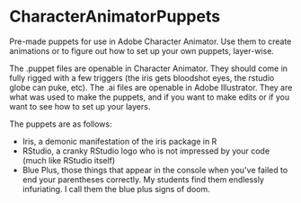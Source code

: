 # CharacterAnimatorPuppets
Pre-made puppets for use in Adobe Character Animator. Use them to create animations or to figure out how to set up your own puppets, layer-wise.

The .puppet files are openable in Character Animator. They should come in fully rigged with a few triggers (the iris gets bloodshot eyes, the rstudio globe can puke, etc).
The .ai files are openable in Adobe Illustrator. They are what was used to make the puppets, and if you want to make edits or if you want to see how to set up your layers.

The puppets are as follows:
- Iris, a demonic manifestation of the iris package in R
- RStudio, a cranky RStudio logo who is not impressed by your code (much like RStudio itself)
- Blue Plus, those things that appear in the console when you've failed to end your parentheses correctly. My students find them endlessly infuriating. I call them the blue plus signs of doom. 
